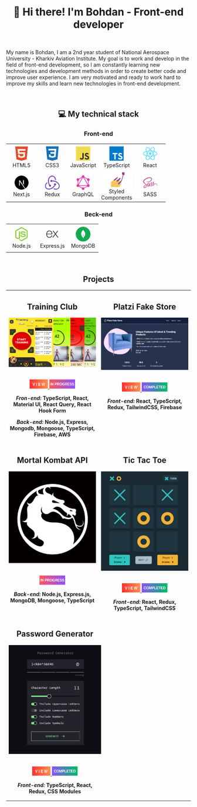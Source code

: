 <h1 align='center'>👋 Hi there! I'm Bohdan - Front-end developer</h1>
<br>
<p>
  My name is Bohdan, I am a 2nd year student of National Aerospace 
  University - Kharkiv Aviation Institute.
  My goal is to work and develop in the field of front-end development, so I 
  am constantly learning new technologies and development methods in 
  order to create better code and improve user experience.
  I am very motivated and ready to work hard to improve my skills and 
  learn new technologies in front-end development.
</p>
<br>
<h2 align='center'>💻 My technical stack</h2>
<h3 align='center'>Front-end</h3>
<table align="center">
  <tr>
    <td align="center" height="70" width="70">
      <img src="images/icons/html5.svg" alt="HTML" width="40" height="40"/>
      <br/>HTML5
    </td>
    <td align="center" height="70" width="70">
      <img src="images/icons/css3.svg" alt="CSS3" width="40" height="40"/>
      <br/>CSS3
    </td>
    <td align="center" height="70" width="70">
      <img src="images/icons/javascript.svg" alt="JavaScript" width="40" height="40"/>
      <br/>JavaScript
    </td>
    <td align="center" height="70" width="70">
      <img src="images/icons/typescript.svg" alt="TypeScript" width="40" height="40"/>
      <br/>TypeScript
    </td>
    <td align="center" height="70" width="70">
      <img src="images/icons/react.svg" alt="React" width="40" height="40"/>
      <br/>React
    </td>
  </tr>
  <tr>
    <td align="center" height="70" width="70">
      <img src="images/icons/next.svg" alt="React" width="40" height="40"/>
      <br/>Next.js
    </td>
    <td align="center" height="70" width="70">
      <img src="images/icons/redux.svg" alt="Redux" width="40" height="40"/>
      <br/>Redux
    </td>
    <td align="center" height="70" width="70">
      <img src="images/icons/graphql.svg" alt="JavaScript" width="40" height="40"/>
      <br/>GraphQL
    </td>
    <td align="center" height="70" width="70">
      <img src="images/icons/styled-components.svg" alt="Styled Components" height="40"/>
      <br/>Styled Components
    </td>
    <td align="center" height="70" width="70">
      <img src="images/icons/sass.svg" alt="SASS" width="40" height="40"/>
      <br/>SASS
    </td>
  </tr>
</table>
<h3 align='center'>Beck-end</h3>
<table align="center">
  <tr>
    <td align="center" height="70" width="70">
      <img src="images/icons/nodejs.svg" alt="Node.js" width="40" height="40"/>
      <br/>Node.js
    </td>
    <td align="center" height="70" width="70">
      <img src="images/icons/express.svg" alt="Express" width="40" height="40"/>
      <br/>Express.js
    </td>
    <td align="center" height="70" width="70">
      <img src="images/icons/mongodb.svg" alt="PostgreSQL" width="40" height="40"/>
      <br/>MongoDB
    </td>
  </tr>
</table>
<br>
<h2 align="center">Projects</h2>
<table>
<tr style="display: flex;">
    <td width='50%'>
      <h2 align='center'>Training Club</h2>
      <div align='center'>  
        <a href="https://trainingclub.team/" alt="Training Club">
          <img  src='images/training_club.png' alt='Training Club'/>
        </a>
        <br>
        <br>
        <p>
          <a href='https://trainingclub.team/'>
            <img width='50' height='25' src="images/view.png" alt='view'/>
          </a>
            <img width='70' height='25' src="images/in_progress.png" alt='inProgress'/>
        </p>
        <p><strong><i>Fron-end: </i> TypeScript, React, Material UI, React Query, React Hook Form </strong></p>
        <p><strong><i>Back-end: </i> Node.js, Express, Mongodb, Mongoose, TypeScript, Firebase, AWS </strong></p>
      </div>
    </td>
      <td  width='50%'>
      <h2 align='center'>Platzi Fake Store</h2>
      <div align='center'>  
        <a href="https://fake-store-app2023.netlify.app">
          <img   src='images/platzi_fake_store.png' alt='Platzi Fake Store'/>
        </a>
        <br>
        <br>
        <p>
          <a href='https://fake-store-app2023.netlify.app' alt="Platzi Fake Store">
            <img width='50' height='25'  src="images/view.png" alt='view'/>
          </a>
            <img width='70' height='25' src="images/completed.png" alt='completed'/>
        </p>
        <p><strong><i>Front-end: </i>React, TypeScript, Redux, TailwindCSS, Firebase</strong></p>
        <br>
        <br>
        <br>  
      </div>
    </td>
  </tr>
  <tr style="display: flex;">
    <td width='50%'>
      <h2 align='center'>Mortal Kombat API</h2>
      <div align='center'>  
        <img  src='images/mk.png' alt='Mortal Kombat'/>
        <br>
        <br>
        <p>
          <img width='70' height='25' src="images/in_progress.png" alt='inProgress'/>
        </p>
        <p><strong><i>Back-end: </i>Node.js, Express.js, MongoDB, Mongoose, TypeScript</strong></p>
      </div>
    </td>
    <td width='50%'>
      <h2 align='center'>Tic Tac Toe</h2>
      <div align='center'>  
        <a href="https://tic-tac-toe-app2023.netlify.app/" alt="Tic Tac Toe">
          <img  src='images/tic_tac_toe.png' alt='Tic Tac Toe'/>
        </a>
        <br>
        <br>
        <p>
          <a href='https://tic-tac-toe-app2023.netlify.app/'>
            <img width='50' height='25' src="images/view.png" alt='view'/>
          </a>
            <img width='70' height='25' src="images/completed.png" alt='completed'/>
        </p>
        <p><strong><i>Front-end: </i>React, Redux, TypeScript, TailwindCSS</strong></p>
      </div>
    </td>
  </tr>
  <tr style="display: flex;">
    <td width='50%'>
      <h2 align='center'>Password Generator</h2>
      <div align='center'>  
        <a href="https://password-generator-app2023.netlify.app/" alt="Pass Generator">
          <img  src='images/pass_generator.png' alt='Pass Generator'/>
        </a>
        <br>
        <br>
        <p>
          <a href='https://password-generator-app2023.netlify.app/'>
            <img width='50' height='25' src="images/view.png" alt='view'/>
          </a>
            <img width='70' height='25' src="images/completed.png" alt='completed'/>
        </p>
        <p><strong><i>Front-end: </i> TypeScript, React, Redux, CSS Modules </strong></p>
      </div>
    </td>
  </tr>
</table>

